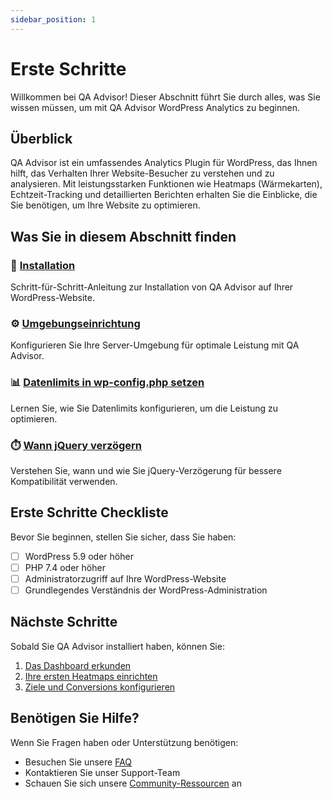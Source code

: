 ```yaml
---
sidebar_position: 1
---
```


# Erste Schritte

Willkommen bei QA Advisor! Dieser Abschnitt führt Sie durch alles, was Sie wissen müssen, um mit QA Advisor WordPress Analytics zu beginnen.

## Überblick

QA Advisor ist ein umfassendes Analytics Plugin für WordPress, das Ihnen hilft, das Verhalten Ihrer Website-Besucher zu verstehen und zu analysieren. Mit leistungsstarken Funktionen wie Heatmaps (Wärmekarten), Echtzeit-Tracking und detaillierten Berichten erhalten Sie die Einblicke, die Sie benötigen, um Ihre Website zu optimieren.

## Was Sie in diesem Abschnitt finden

### 🚀 [Installation](/docs/user-manual/getting-started/installation)
Schritt-für-Schritt-Anleitung zur Installation von QA Advisor auf Ihrer WordPress-Website.

### ⚙️ [Umgebungseinrichtung](/docs/user-manual/getting-started/environment-setup)
Konfigurieren Sie Ihre Server-Umgebung für optimale Leistung mit QA Advisor.

### 📊 [Datenlimits in wp-config.php setzen](/docs/user-manual/getting-started/set-data-limit-wpconfig)
Lernen Sie, wie Sie Datenlimits konfigurieren, um die Leistung zu optimieren.

### ⏱️ [Wann jQuery verzögern](/docs/user-manual/getting-started/when-defer-jquery)
Verstehen Sie, wann und wie Sie jQuery-Verzögerung für bessere Kompatibilität verwenden.

## Erste Schritte Checkliste

Bevor Sie beginnen, stellen Sie sicher, dass Sie haben:

- [ ] WordPress 5.9 oder höher
- [ ] PHP 7.4 oder höher
- [ ] Administratorzugriff auf Ihre WordPress-Website
- [ ] Grundlegendes Verständnis der WordPress-Administration

## Nächste Schritte

Sobald Sie QA Advisor installiert haben, können Sie:

1. [Das Dashboard erkunden](/docs/user-manual/screens-and-operations/dashboard)
2. [Ihre ersten Heatmaps einrichten](/docs/user-manual/screens-and-operations/heatmaps)
3. [Ziele und Conversions konfigurieren](/docs/user-manual/screens-and-operations/goals)

## Benötigen Sie Hilfe?

Wenn Sie Fragen haben oder Unterstützung benötigen:
- Besuchen Sie unsere [FAQ](/docs/faq)
- Kontaktieren Sie unser Support-Team
- Schauen Sie sich unsere [Community-Ressourcen](https://github.com/quarka-org) an
